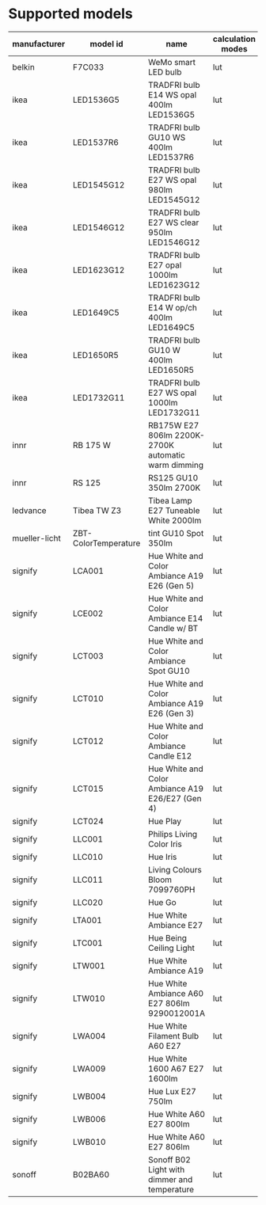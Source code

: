 # Supported models
|manufacturer |      model id      |                       name                        |calculation modes| color modes |
|-------------|--------------------|---------------------------------------------------|-----------------|-------------|
|belkin       |F7C033              |WeMo smart LED bulb                                |lut              |brightness   |
|ikea         |LED1536G5           |TRADFRI bulb E14 WS opal 400lm LED1536G5           |lut              |color_temp   |
|ikea         |LED1537R6           |TRADFRI bulb GU10 WS 400lm LED1537R6               |lut              |color_temp   |
|ikea         |LED1545G12          |TRADFRI bulb E27 WS opal 980lm LED1545G12          |lut              |color_temp   |
|ikea         |LED1546G12          |TRADFRI bulb E27 WS clear 950lm LED1546G12         |lut              |color_temp   |
|ikea         |LED1623G12          |TRADFRI bulb E27 opal 1000lm LED1623G12            |lut              |brightness   |
|ikea         |LED1649C5           |TRADFRI bulb E14 W op/ch 400lm LED1649C5           |lut              |brightness   |
|ikea         |LED1650R5           |TRADFRI bulb GU10 W 400lm LED1650R5                |lut              |brightness   |
|ikea         |LED1732G11          |TRADFRI bulb E27 WS opal 1000lm LED1732G11         |lut              |color_temp   |
|innr         |RB 175 W            |RB175W E27 806lm 2200K-2700K automatic warm dimming|lut              |brightness   |
|innr         |RS 125              |RS125 GU10 350lm 2700K                             |lut              |brightness   |
|ledvance     |Tibea TW Z3         |Tibea Lamp E27 Tuneable White 2000lm               |lut              |color_temp   |
|mueller-licht|ZBT-ColorTemperature|tint GU10 Spot 350lm                               |lut              |color_temp   |
|signify      |LCA001              |Hue White and Color Ambiance A19 E26 (Gen 5)       |lut              |color_temp,hs|
|signify      |LCE002              |Hue White and Color Ambiance E14 Candle w/ BT      |lut              |color_temp,hs|
|signify      |LCT003              |Hue White and Color Ambiance Spot GU10             |lut              |color_temp,hs|
|signify      |LCT010              |Hue White and Color Ambiance A19 E26 (Gen 3)       |lut              |color_temp,hs|
|signify      |LCT012              |Hue White and Color Ambiance Candle E12            |lut              |color_temp,hs|
|signify      |LCT015              |Hue White and Color Ambiance A19 E26/E27 (Gen 4)   |lut              |color_temp,hs|
|signify      |LCT024              |Hue Play                                           |lut              |color_temp,hs|
|signify      |LLC001              |Philips Living Color Iris                          |lut              |hs           |
|signify      |LLC010              |Hue Iris                                           |lut              |hs           |
|signify      |LLC011              |Living Colours Bloom 7099760PH                     |lut              |hs           |
|signify      |LLC020              |Hue Go                                             |lut              |color_temp,hs|
|signify      |LTA001              |Hue White Ambiance E27                             |lut              |color_temp   |
|signify      |LTC001              |Hue Being Ceiling Light                            |lut              |color_temp   |
|signify      |LTW001              |Hue White Ambiance A19                             |lut              |color_temp   |
|signify      |LTW010              |Hue White Ambiance A60 E27 806lm 9290012001A       |lut              |color_temp   |
|signify      |LWA004              |Hue White Filament Bulb A60 E27                    |lut              |brightness   |
|signify      |LWA009              |Hue White 1600 A67 E27 1600lm                      |lut              |brightness   |
|signify      |LWB004              |Hue Lux E27 750lm                                  |lut              |brightness   |
|signify      |LWB006              |Hue White A60 E27 800lm                            |lut              |brightness   |
|signify      |LWB010              |Hue White A60 E27 806lm                            |lut              |brightness   |
|sonoff       |B02BA60             |Sonoff B02 Light with dimmer and temperature       |lut              |color_temp   |
